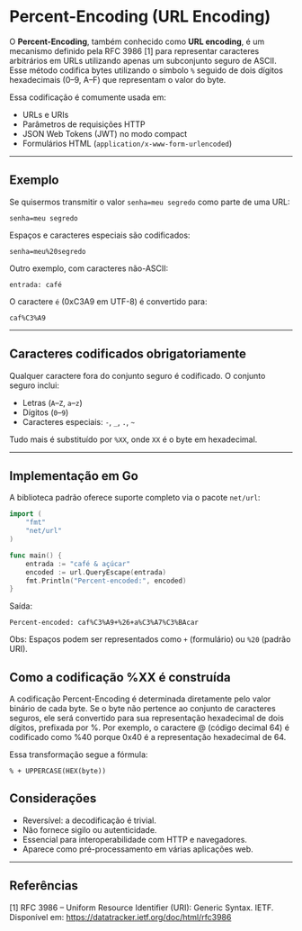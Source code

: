 # Percent-Encoding (URL Encoding)

O **Percent-Encoding**, também conhecido como **URL encoding**, é um mecanismo definido pela RFC 3986 [1] para representar caracteres arbitrários em URLs utilizando apenas um subconjunto seguro de ASCII. Esse método codifica bytes utilizando o símbolo `%` seguido de dois dígitos hexadecimais (0–9, A–F) que representam o valor do byte.

Essa codificação é comumente usada em:

- URLs e URIs
- Parâmetros de requisições HTTP
- JSON Web Tokens (JWT) no modo compact
- Formulários HTML (`application/x-www-form-urlencoded`)

---

## Exemplo

Se quisermos transmitir o valor `senha=meu segredo` como parte de uma URL:

```
senha=meu segredo
```

Espaços e caracteres especiais são codificados:

```
senha=meu%20segredo
```

Outro exemplo, com caracteres não-ASCII:

```
entrada: café
```

O caractere `é` (0xC3A9 em UTF-8) é convertido para:

```
caf%C3%A9
```

---

## Caracteres codificados obrigatoriamente

Qualquer caractere fora do conjunto seguro é codificado. O conjunto seguro inclui:

- Letras (`A`–`Z`, `a`–`z`)
- Dígitos (`0`–`9`)
- Caracteres especiais: `-`, `_`, `.`, `~`

Tudo mais é substituído por `%XX`, onde `XX` é o byte em hexadecimal.

---

## Implementação em Go

A biblioteca padrão oferece suporte completo via o pacote `net/url`:

```go
import (
	"fmt"
	"net/url"
)

func main() {
	entrada := "café & açúcar"
	encoded := url.QueryEscape(entrada)
	fmt.Println("Percent-encoded:", encoded)
}
```

Saída:

```
Percent-encoded: caf%C3%A9+%26+a%C3%A7%C3%BAcar
```

Obs: Espaços podem ser representados como `+` (formulário) ou `%20` (padrão URI).

## Como a codificação %XX é construída

A codificação Percent-Encoding é determinada diretamente pelo valor binário de cada byte. Se o byte não pertence ao conjunto de caracteres seguros, ele será convertido para sua representação hexadecimal de dois dígitos, prefixada por %. Por exemplo, o caractere @ (código decimal 64) é codificado como %40 porque 0x40 é a representação hexadecimal de 64.

Essa transformação segue a fórmula:

```
% + UPPERCASE(HEX(byte))

```

## Considerações

- Reversível: a decodificação é trivial.
- Não fornece sigilo ou autenticidade.
- Essencial para interoperabilidade com HTTP e navegadores.
- Aparece como pré-processamento em várias aplicações web.

---

## Referências

[1] RFC 3986 – Uniform Resource Identifier (URI): Generic Syntax. IETF. Disponível em: https://datatracker.ietf.org/doc/html/rfc3986


